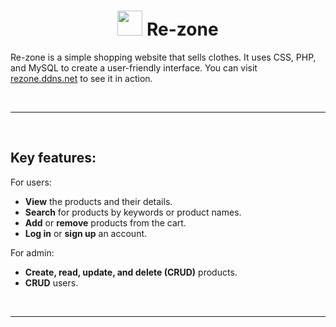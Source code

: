 <h1 align="center">
  <img src="https://github.com/trangnguyenkimyen/rezoneshop/assets/85601408/9d5e31f6-213a-4cb6-93ad-c2131a3f13f3" width="40"/> Re-zone 
</h1>
<p>
  Re-zone is a simple shopping website that sells clothes.  It uses CSS, PHP, and MySQL to create a user-friendly interface. You can visit <a href="http://rezone.ddns.net">rezone.ddns.net</a> to see it in action.
</p>
<br>
<hr></hr>
<br>
<h2>Key features:</h2>
For users:
<ul>
  <li><b>View</b> the products and their details.</li>
  <li><b>Search</b> for products by keywords or product names.</li>
  <li><b>Add</b> or <b>remove</b> products from the cart.</li>
  <li><b>Log in</b> or <b>sign up</b> an account.</li>
</ul>
For admin:
<ul>
  <li><b>Create, read, update, and delete (CRUD)</b> products.</li>
  <li><b>CRUD</b> users.</li>
</ul>
<br>
<hr></hr>
<br>
